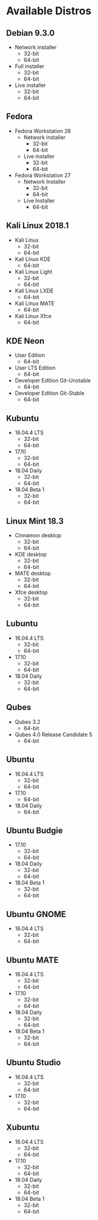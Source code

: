 Available Distros
=================

Debian 9.3.0
------------

* Network installer
  * 32-bit
  * 64-bit
* Full installer
  * 32-bit
  * 64-bit
* Live installer
  * 32-bit
  * 64-bit

Fedora
------
* Fedora Workstation 26
  * Network installer
    * 32-bit
    * 64-bit
  * Live installer
    * 32-bit
    * 64-bit
* Fedora Workstation 27
  * Network Installer
    * 32-bit
    * 64-bit
  * Live Installer
    * 64-bit

Kali Linux 2018.1
-----------------

* Kali Linux
  * 32-bit
  * 64-bit
* Kali Linux KDE
  * 64-bit
* Kali Linux Light
  * 32-bit
  * 64-bit
* Kali Linux LXDE
  * 64-bit
* Kali Linux MATE
  * 64-bit
* Kali Linux Xfce
  * 64-bit

KDE Neon
--------
* User Edition
  * 64-bit
* User LTS Edition
  * 64-bit
* Developer Edition Git-Unstable
  * 64-bit
* Developer Edition Git-Stable
  * 64-bit

Kubuntu
-------

* 16.04.4 LTS
  * 32-bit
  * 64-bit
* 17.10
  * 32-bit
  * 64-bit
* 18.04 Daily
  * 32-bit
  * 64-bit
* 18.04 Beta 1
  * 32-bit
  * 64-bit

Linux Mint 18.3
---------------
* Cinnamon desktop
  * 32-bit
  * 64-bit
* KDE desktop
  * 32-bit
  * 64-bit
* MATE desktop
  * 32-bit
  * 64-bit
* Xfce desktop
  * 32-bit
  * 64-bit

Lubuntu
-------

* 16.04.4 LTS
  * 32-bit
  * 64-bit
* 17.10
  * 32-bit
  * 64-bit
* 18.04 Daily
  * 32-bit
  * 64-bit

Qubes
-----
* Qubes 3.2
  * 64-bit
* Qubes 4.0 Release Candidate 5
  * 64-bit

Ubuntu
------
* 16.04.4 LTS
  * 32-bit
  * 64-bit
* 17.10
  * 64-bit
* 18.04 Daily
  * 64-bit

Ubuntu Budgie
-------------
* 17.10
  * 32-bit
  * 64-bit
* 18.04 Daily
  * 32-bit
  * 64-bit
* 18.04 Beta 1
  * 32-bit
  * 64-bit

Ubuntu GNOME
------------
* 16.04.4 LTS
  * 32-bit
  * 64-bit

Ubuntu MATE
-----------
* 16.04.4 LTS
  * 32-bit
  * 64-bit
* 17.10
  * 32-bit
  * 64-bit
* 18.04 Daily
  * 32-bit
  * 64-bit
* 18.04 Beta 1
  * 32-bit
  * 64-bit

Ubuntu Studio
-------------
* 16.04.4 LTS
  * 32-bit
  * 64-bit
* 17.10
  * 32-bit
  * 64-bit

Xubuntu
-------
* 16.04.4 LTS
  * 32-bit
  * 64-bit
* 17.10
  * 32-bit
  * 64-bit
* 18.04 Daily
  * 32-bit
  * 64-bit
* 18.04 Beta 1
  * 32-bit
  * 64-bit
